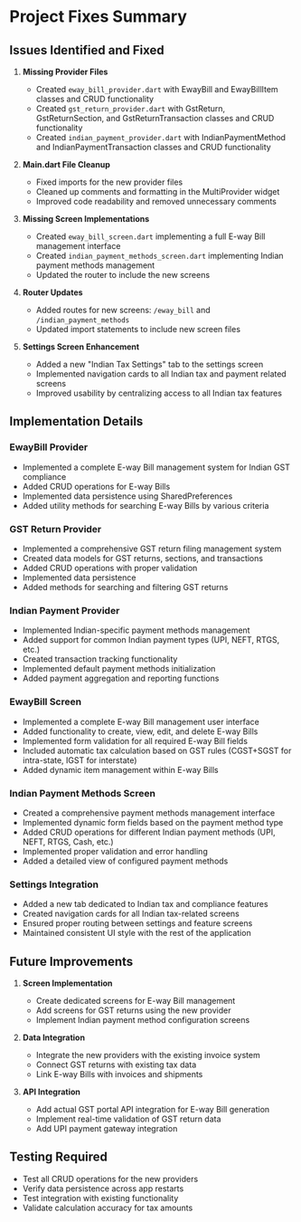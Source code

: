 # Project Fixes Summary

## Issues Identified and Fixed

1. **Missing Provider Files**
   - Created `eway_bill_provider.dart` with EwayBill and EwayBillItem classes and CRUD functionality
   - Created `gst_return_provider.dart` with GstReturn, GstReturnSection, and GstReturnTransaction classes and CRUD functionality
   - Created `indian_payment_provider.dart` with IndianPaymentMethod and IndianPaymentTransaction classes and CRUD functionality

2. **Main.dart File Cleanup**
   - Fixed imports for the new provider files
   - Cleaned up comments and formatting in the MultiProvider widget
   - Improved code readability and removed unnecessary comments

3. **Missing Screen Implementations**
   - Created `eway_bill_screen.dart` implementing a full E-way Bill management interface
   - Created `indian_payment_methods_screen.dart` implementing Indian payment methods management
   - Updated the router to include the new screens

4. **Router Updates**
   - Added routes for new screens: `/eway_bill` and `/indian_payment_methods`
   - Updated import statements to include new screen files

5. **Settings Screen Enhancement**
   - Added a new "Indian Tax Settings" tab to the settings screen
   - Implemented navigation cards to all Indian tax and payment related screens
   - Improved usability by centralizing access to all Indian tax features

## Implementation Details

### EwayBill Provider
- Implemented a complete E-way Bill management system for Indian GST compliance
- Added CRUD operations for E-way Bills
- Implemented data persistence using SharedPreferences
- Added utility methods for searching E-way Bills by various criteria

### GST Return Provider
- Implemented a comprehensive GST return filing management system
- Created data models for GST returns, sections, and transactions
- Added CRUD operations with proper validation
- Implemented data persistence
- Added methods for searching and filtering GST returns

### Indian Payment Provider
- Implemented Indian-specific payment methods management
- Added support for common Indian payment types (UPI, NEFT, RTGS, etc.)
- Created transaction tracking functionality
- Implemented default payment methods initialization
- Added payment aggregation and reporting functions

### EwayBill Screen
- Implemented a complete E-way Bill management user interface
- Added functionality to create, view, edit, and delete E-way Bills
- Implemented form validation for all required E-way Bill fields
- Included automatic tax calculation based on GST rules (CGST+SGST for intra-state, IGST for interstate)
- Added dynamic item management within E-way Bills

### Indian Payment Methods Screen
- Created a comprehensive payment methods management interface
- Implemented dynamic form fields based on the payment method type
- Added CRUD operations for different Indian payment methods (UPI, NEFT, RTGS, Cash, etc.)
- Implemented proper validation and error handling
- Added a detailed view of configured payment methods

### Settings Integration
- Added a new tab dedicated to Indian tax and compliance features
- Created navigation cards for all Indian tax-related screens
- Ensured proper routing between settings and feature screens
- Maintained consistent UI style with the rest of the application

## Future Improvements

1. **Screen Implementation**
   - Create dedicated screens for E-way Bill management
   - Add screens for GST returns using the new provider
   - Implement Indian payment method configuration screens

2. **Data Integration**
   - Integrate the new providers with the existing invoice system
   - Connect GST returns with existing tax data
   - Link E-way Bills with invoices and shipments

3. **API Integration**
   - Add actual GST portal API integration for E-way Bill generation
   - Implement real-time validation of GST return data
   - Add UPI payment gateway integration

## Testing Required

- Test all CRUD operations for the new providers
- Verify data persistence across app restarts
- Test integration with existing functionality
- Validate calculation accuracy for tax amounts
